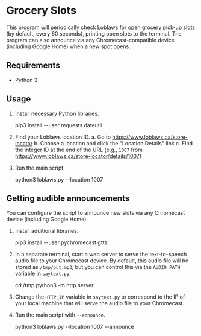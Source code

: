 Grocery Slots
=============
This program will periodically check Loblaws for open grocery pick-up slots (by default, every 60 seconds), printing open slots to the terminal. The program can also announce via any Chromecast-compatible device (including Google Home) when a new spot opens.

Requirements
------------
* Python 3

Usage
-----
1. Install necessary Python libraries.

    pip3 install --user requests dateutil

2. Find your Loblaws location ID.
    a. Go to https://www.loblaws.ca/store-locator
    b. Choose a location and click the "Location Details" link
    c. Find the integer ID at the end of the URL (e.g., `1007` from https://www.loblaws.ca/store-locator/details/1007)

3. Run the main script.

    python3 loblaws.py --location 1007

Getting audible announcements
-----------------------------
You can configure the script to announce new slots via any Chromecast device (including Google Home).

1. Install additional libraries.

    pip3 install --user pychromecast gtts

2. In a separate terminal, start a web server to serve the text-to-speech audio
   file to your Chromecast device. By default, this audio file will be stored
   as `/tmp/out.mp3`, but you can control this via the `AUDIO_PATH` variable in
   `saytext.py`.

    cd /tmp
    python3 -m http.server

3. Change the `HTTP_IP` variable in `saytext.py` to correspond to the IP of
   your local machine that will serve the audio file to your Chromecast.

4. Run the main script with `--announce`.

    python3 loblaws.py --location 1007 --announce
